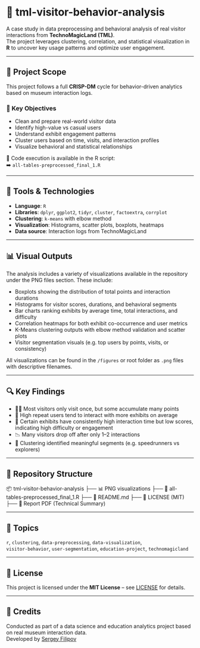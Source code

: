 # 🧠 tml-visitor-behavior-analysis

A case study in data preprocessing and behavioral analysis of real visitor interactions from **TechnoMagicLand (TML)**.  
The project leverages clustering, correlation, and statistical visualization in **R** to uncover key usage patterns and optimize user engagement.

---

## 🧾 Project Scope

This project follows a full **CRISP-DM** cycle for behavior-driven analytics based on museum interaction logs.

### 🧪 Key Objectives

- Clean and prepare real-world visitor data  
- Identify high-value vs casual users  
- Understand exhibit engagement patterns  
- Cluster users based on time, visits, and interaction profiles  
- Visualize behavioral and statistical relationships  

🧮 Code execution is available in the R script:  
➡️ `all-tables-preprocessed_final_1.R`

---

## 🧰 Tools & Technologies

- **Language**: `R`  
- **Libraries**: `dplyr`, `ggplot2`, `tidyr`, `cluster`, `factoextra`, `corrplot`  
- **Clustering**: `k-means` with elbow method  
- **Visualization**: Histograms, scatter plots, boxplots, heatmaps  
- **Data source**: Interaction logs from TechnoMagicLand  

---

## 📊 Visual Outputs

The analysis includes a variety of visualizations available in the repository under the PNG files section. These include:

- Boxplots showing the distribution of total points and interaction durations  
- Histograms for visitor scores, durations, and behavioral segments  
- Bar charts ranking exhibits by average time, total interactions, and difficulty  
- Correlation heatmaps for both exhibit co-occurrence and user metrics  
- K-Means clustering outputs with elbow method validation and scatter plots  
- Visitor segmentation visuals (e.g. top users by points, visits, or consistency)  

All visualizations can be found in the `/figures` or root folder as `.png` files with descriptive filenames.

---

## 🔍 Key Findings

- 🧍‍♂️ Most visitors only visit once, but some accumulate many points  
- 🧠 High repeat users tend to interact with more exhibits on average  
- 🎯 Certain exhibits have consistently high interaction time but low scores, indicating high difficulty or engagement  
- 📉 Many visitors drop off after only 1–2 interactions  
- 🤖 Clustering identified meaningful segments (e.g. speedrunners vs explorers)  

---

## 📁 Repository Structure

📦 tml-visitor-behavior-analysis
├── 📊 PNG visualizations
├── 📄 all-tables-preprocessed_final_1.R
├── 📘 README.md
├── 📑 LICENSE (MIT)
├── 📕 Report PDF (Technical Summary)


---

## 🧠 Topics

`r`, `clustering`, `data-preprocessing`, `data-visualization`,  
`visitor-behavior`, `user-segmentation`, `education-project`, `technomagicland`

---

## 📜 License

This project is licensed under the **MIT License** – see [LICENSE](./LICENSE) for details.

---

## 🙌 Credits

Conducted as part of a data science and education analytics project based on real museum interaction data.  
Developed by [Sergey Filipov](https://github.com/SergeyFilipov)

